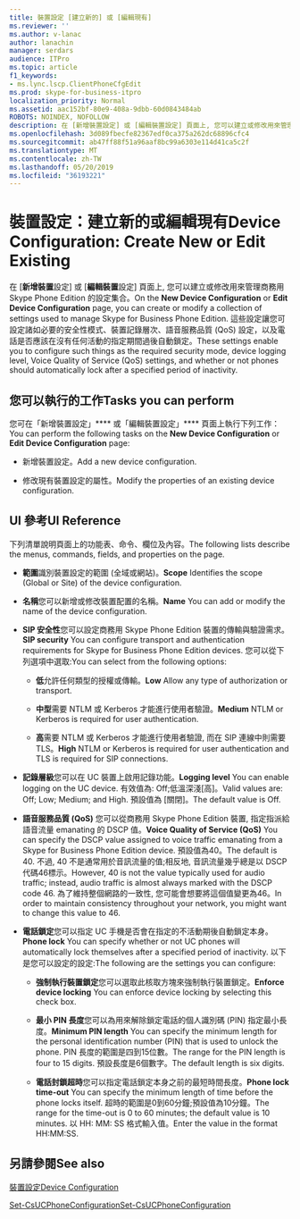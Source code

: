 ```yaml
---
title: 裝置設定 [建立新的] 或 [編輯現有]
ms.reviewer: ''
ms.author: v-lanac
author: lanachin
manager: serdars
audience: ITPro
ms.topic: article
f1_keywords:
- ms.lync.lscp.ClientPhoneCfgEdit
ms.prod: skype-for-business-itpro
localization_priority: Normal
ms.assetid: aac152bf-80e9-408a-9dbb-60d0843484ab
ROBOTS: NOINDEX, NOFOLLOW
description: 在 [新增裝置設定] 或 [編輯裝置設定] 頁面上, 您可以建立或修改用來管理商務用 Skype Phone Edition 的設定集合。 這些設定讓您可設定諸如必要的安全性模式、裝置記錄層次、語音服務品質 (QoS) 設定，以及電話是否應該在沒有任何活動的指定期間過後自動鎖定。
ms.openlocfilehash: 3d089fbecfe82367edf0ca375a262dc68896cfc4
ms.sourcegitcommit: ab47ff88f51a96aaf8bc99a6303e114d41ca5c2f
ms.translationtype: MT
ms.contentlocale: zh-TW
ms.lasthandoff: 05/20/2019
ms.locfileid: "36193221"
---
```

# <a name="device-configuration-create-new-or-edit-existing"></a><span data-ttu-id="9b4b7-104">裝置設定：建立新的或編輯現有</span><span class="sxs-lookup"><span data-stu-id="9b4b7-104">Device Configuration: Create New or Edit Existing</span></span>
 
<span data-ttu-id="9b4b7-105">在 [**新增裝置**設定] 或 [**編輯裝置**設定] 頁面上, 您可以建立或修改用來管理商務用 Skype Phone Edition 的設定集合。</span><span class="sxs-lookup"><span data-stu-id="9b4b7-105">On the **New Device Configuration** or **Edit Device Configuration** page, you can create or modify a collection of settings used to manage Skype for Business Phone Edition.</span></span> <span data-ttu-id="9b4b7-106">這些設定讓您可設定諸如必要的安全性模式、裝置記錄層次、語音服務品質 (QoS) 設定，以及電話是否應該在沒有任何活動的指定期間過後自動鎖定。</span><span class="sxs-lookup"><span data-stu-id="9b4b7-106">These settings enable you to configure such things as the required security mode, device logging level, Voice Quality of Service (QoS) settings, and whether or not phones should automatically lock after a specified period of inactivity.</span></span>
  
## <a name="tasks-you-can-perform"></a><span data-ttu-id="9b4b7-107">您可以執行的工作</span><span class="sxs-lookup"><span data-stu-id="9b4b7-107">Tasks you can perform</span></span>

<span data-ttu-id="9b4b7-108">您可在「新增裝置設定」\*\*\*\* 或「編輯裝置設定」\*\*\*\* 頁面上執行下列工作：</span><span class="sxs-lookup"><span data-stu-id="9b4b7-108">You can perform the following tasks on the **New Device Configuration** or **Edit Device Configuration** page:</span></span>
  
- <span data-ttu-id="9b4b7-109">新增裝置設定。</span><span class="sxs-lookup"><span data-stu-id="9b4b7-109">Add a new device configuration.</span></span>
    
- <span data-ttu-id="9b4b7-110">修改現有裝置設定的屬性。</span><span class="sxs-lookup"><span data-stu-id="9b4b7-110">Modify the properties of an existing device configuration.</span></span>
    
## <a name="ui-reference"></a><span data-ttu-id="9b4b7-111">UI 參考</span><span class="sxs-lookup"><span data-stu-id="9b4b7-111">UI Reference</span></span>

<span data-ttu-id="9b4b7-112">下列清單說明頁面上的功能表、命令、欄位及內容。</span><span class="sxs-lookup"><span data-stu-id="9b4b7-112">The following lists describe the menus, commands, fields, and properties on the page.</span></span>
  
- <span data-ttu-id="9b4b7-113">**範圍**識別裝置設定的範圍 (全域或網站)。</span><span class="sxs-lookup"><span data-stu-id="9b4b7-113">**Scope** Identifies the scope (Global or Site) of the device configuration.</span></span>
    
- <span data-ttu-id="9b4b7-114">**名稱**您可以新增或修改裝置配置的名稱。</span><span class="sxs-lookup"><span data-stu-id="9b4b7-114">**Name** You can add or modify the name of the device configuration.</span></span>
    
- <span data-ttu-id="9b4b7-115">**SIP 安全性**您可以設定商務用 Skype Phone Edition 裝置的傳輸與驗證需求。</span><span class="sxs-lookup"><span data-stu-id="9b4b7-115">**SIP security** You can configure transport and authentication requirements for Skype for Business Phone Edition devices.</span></span> <span data-ttu-id="9b4b7-116">您可以從下列選項中選取:</span><span class="sxs-lookup"><span data-stu-id="9b4b7-116">You can select from the following options:</span></span>
    
  - <span data-ttu-id="9b4b7-117">**低**允許任何類型的授權或傳輸。</span><span class="sxs-lookup"><span data-stu-id="9b4b7-117">**Low** Allow any type of authorization or transport.</span></span>
    
  - <span data-ttu-id="9b4b7-118">**中型**需要 NTLM 或 Kerberos 才能進行使用者驗證。</span><span class="sxs-lookup"><span data-stu-id="9b4b7-118">**Medium** NTLM or Kerberos is required for user authentication.</span></span>
    
  - <span data-ttu-id="9b4b7-119">**高**需要 NTLM 或 Kerberos 才能進行使用者驗證, 而在 SIP 連線中則需要 TLS。</span><span class="sxs-lookup"><span data-stu-id="9b4b7-119">**High** NTLM or Kerberos is required for user authentication and TLS is required for SIP connections.</span></span>
    
- <span data-ttu-id="9b4b7-120">**記錄層級**您可以在 UC 裝置上啟用記錄功能。</span><span class="sxs-lookup"><span data-stu-id="9b4b7-120">**Logging level** You can enable logging on the UC device.</span></span> <span data-ttu-id="9b4b7-121">有效值為: Off;低溫深淺[高]。</span><span class="sxs-lookup"><span data-stu-id="9b4b7-121">Valid values are: Off; Low; Medium; and High.</span></span> <span data-ttu-id="9b4b7-122">預設值為 [關閉]。</span><span class="sxs-lookup"><span data-stu-id="9b4b7-122">The default value is Off.</span></span>
    
- <span data-ttu-id="9b4b7-123">**語音服務品質 (QoS)** 您可以從商務用 Skype Phone Edition 裝置, 指定指派給語音流量 emanating 的 DSCP 值。</span><span class="sxs-lookup"><span data-stu-id="9b4b7-123">**Voice Quality of Service (QoS)** You can specify the DSCP value assigned to voice traffic emanating from a Skype for Business Phone Edition device.</span></span> <span data-ttu-id="9b4b7-124">預設值為40。</span><span class="sxs-lookup"><span data-stu-id="9b4b7-124">The default is 40.</span></span> <span data-ttu-id="9b4b7-125">不過, 40 不是通常用於音訊流量的值;相反地, 音訊流量幾乎總是以 DSCP 代碼46標示。</span><span class="sxs-lookup"><span data-stu-id="9b4b7-125">However, 40 is not the value typically used for audio traffic; instead, audio traffic is almost always marked with the DSCP code 46.</span></span> <span data-ttu-id="9b4b7-126">為了維持整個網路的一致性, 您可能會想要將這個值變更為46。</span><span class="sxs-lookup"><span data-stu-id="9b4b7-126">In order to maintain consistency throughout your network, you might want to change this value to 46.</span></span>
    
- <span data-ttu-id="9b4b7-127">**電話鎖定**您可以指定 UC 手機是否會在指定的不活動期後自動鎖定本身。</span><span class="sxs-lookup"><span data-stu-id="9b4b7-127">**Phone lock** You can specify whether or not UC phones will automatically lock themselves after a specified period of inactivity.</span></span> <span data-ttu-id="9b4b7-128">以下是您可以設定的設定:</span><span class="sxs-lookup"><span data-stu-id="9b4b7-128">The following are the settings you can configure:</span></span>
    
  - <span data-ttu-id="9b4b7-129">**強制執行裝置鎖定**您可以選取此核取方塊來強制執行裝置鎖定。</span><span class="sxs-lookup"><span data-stu-id="9b4b7-129">**Enforce device locking** You can enforce device locking by selecting this check box.</span></span>
    
  - <span data-ttu-id="9b4b7-130">**最小 PIN 長度**您可以為用來解除鎖定電話的個人識別碼 (PIN) 指定最小長度。</span><span class="sxs-lookup"><span data-stu-id="9b4b7-130">**Minimum PIN length** You can specify the minimum length for the personal identification number (PIN) that is used to unlock the phone.</span></span> <span data-ttu-id="9b4b7-131">PIN 長度的範圍是四到15位數。</span><span class="sxs-lookup"><span data-stu-id="9b4b7-131">The range for the PIN length is four to 15 digits.</span></span> <span data-ttu-id="9b4b7-132">預設長度是6個數字。</span><span class="sxs-lookup"><span data-stu-id="9b4b7-132">The default length is six digits.</span></span>
    
  - <span data-ttu-id="9b4b7-133">**電話封鎖超時**您可以指定電話鎖定本身之前的最短時間長度。</span><span class="sxs-lookup"><span data-stu-id="9b4b7-133">**Phone lock time-out** You can specify the minimum length of time before the phone locks itself.</span></span> <span data-ttu-id="9b4b7-134">超時的範圍是0到60分鐘;預設值為10分鐘。</span><span class="sxs-lookup"><span data-stu-id="9b4b7-134">The range for the time-out is 0 to 60 minutes; the default value is 10 minutes.</span></span> <span data-ttu-id="9b4b7-135">以 HH: MM: SS 格式輸入值。</span><span class="sxs-lookup"><span data-stu-id="9b4b7-135">Enter the value in the format HH:MM:SS.</span></span>
    
## <a name="see-also"></a><span data-ttu-id="9b4b7-136">另請參閱</span><span class="sxs-lookup"><span data-stu-id="9b4b7-136">See also</span></span>

[<span data-ttu-id="9b4b7-137">裝置設定</span><span class="sxs-lookup"><span data-stu-id="9b4b7-137">Device Configuration</span></span>](ms.lync.lscp.ClientDeviceCfgMain.md)

[<span data-ttu-id="9b4b7-138">Set-CsUCPhoneConfiguration</span><span class="sxs-lookup"><span data-stu-id="9b4b7-138">Set-CsUCPhoneConfiguration</span></span>](https://docs.microsoft.com/powershell/module/skype/set-csucphoneconfiguration?view=skype-ps)
